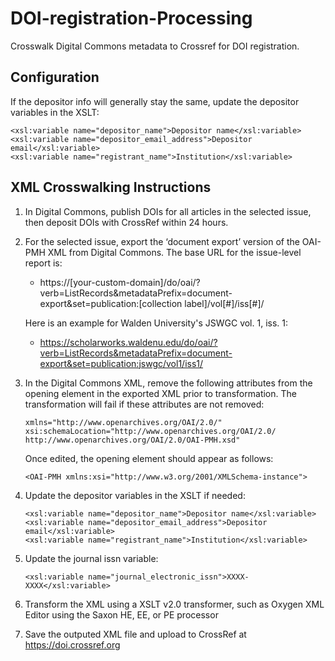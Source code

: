 # DOI-registration-Processing
 Crosswalk Digital Commons metadata to Crossref for DOI registration.

## Configuration

If the depositor info will generally stay the same, update the depositor variables in the XSLT:

    <xsl:variable name="depositor_name">Depositor name</xsl:variable>
    <xsl:variable name="depositor_email_address">Depositor email</xsl:variable>
    <xsl:variable name="registrant_name">Institution</xsl:variable>

## XML Crosswalking Instructions

1. In Digital Commons, publish DOIs for all articles in the selected issue, then deposit DOIs with CrossRef within 24 hours.

1. For the selected issue, export the ‘document export’ version of the OAI-PMH XML from Digital Commons. The base URL for the issue-level report is:
   * https://[your-custom-domain]/do/oai/?verb=ListRecords&metadataPrefix=document-export&set=publication:[collection label]/vol[#]/iss[#]/

   Here is an example for Walden University's JSWGC vol. 1, iss. 1:
   * https://scholarworks.waldenu.edu/do/oai/?verb=ListRecords&metadataPrefix=document-export&set=publication:jswgc/vol1/iss1/

1. In the Digital Commons XML, remove the following attributes from the <OAI-PMH> opening element in the exported XML prior to transformation. The transformation will fail if these attributes are not removed:
	
       xmlns="http://www.openarchives.org/OAI/2.0/"
       xsi:schemaLocation="http://www.openarchives.org/OAI/2.0/ http://www.openarchives.org/OAI/2.0/OAI-PMH.xsd"
	
   Once edited, the <OAI-PMH> opening element should appear as follows:

       <OAI-PMH xmlns:xsi="http://www.w3.org/2001/XMLSchema-instance">

1. Update the depositor variables in the XSLT if needed:

       <xsl:variable name="depositor_name">Depositor name</xsl:variable>
       <xsl:variable name="depositor_email_address">Depositor email</xsl:variable>
       <xsl:variable name="registrant_name">Institution</xsl:variable>

1. Update the journal issn variable:

       <xsl:variable name="journal_electronic_issn">XXXX-XXXX</xsl:variable>

1. Transform the XML using a XSLT v2.0 transformer, such as Oxygen XML Editor using the Saxon HE, EE, or PE processor

1. Save the outputed XML file and upload to CrossRef at https://doi.crossref.org
